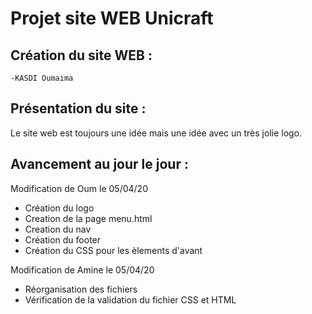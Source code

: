 # Projet site WEB Unicraft

## Création du site WEB :

	-KASDI Oumaima

## Présentation du site :

Le site web est toujours une idée mais une idée avec un très jolie logo.

## Avancement au jour le jour :

Modification de Oum le 05/04/20

  - Création du logo
  - Creation de la page menu.html
  - Creation du nav 
  - Création du footer
  - Création du CSS pour les èlements d'avant

Modification de Amine le 05/04/20

  - Réorganisation des fichiers
  - Vérification de la validation du fichier CSS et HTML
